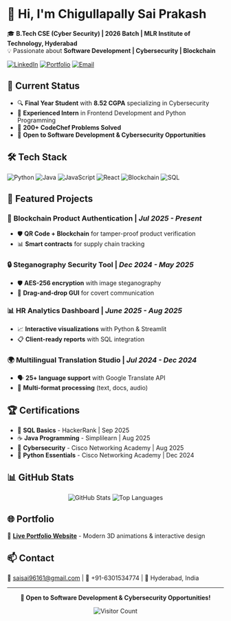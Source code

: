 # 👋 Hi, I'm Chigullapally Sai Prakash

🎓 **B.Tech CSE (Cyber Security) | 2026 Batch | MLR Institute of Technology, Hyderabad**  
💡 Passionate about **Software Development | Cybersecurity | Blockchain**

[![LinkedIn](https://img.shields.io/badge/LinkedIn-0077B5?style=for-the-badge&logo=linkedin&logoColor=white)](https://www.linkedin.com/in/chigullapally-sai-prakash-99b511277)
[![Portfolio](https://img.shields.io/badge/Portfolio-FF5722?style=for-the-badge&logo=todoist&logoColor=white)](https://portfolio-website-git-main-chigullapally-sai-prakashs-projects.vercel.app/)
[![Email](https://img.shields.io/badge/Gmail-D14836?style=for-the-badge&logo=gmail&logoColor=white)](mailto:saisai96161@gmail.com)

## 🚀 Current Status
- 🔍 **Final Year Student** with **8.52 CGPA** specializing in Cybersecurity
- 💼 **Experienced Intern** in Frontend Development and Python Programming
- 🌟 **200+ CodeChef Problems Solved**
- 🎯 **Open to Software Development & Cybersecurity Opportunities**

## 🛠️ Tech Stack

![Python](https://img.shields.io/badge/Python-3776AB?style=flat&logo=python&logoColor=white)
![Java](https://img.shields.io/badge/Java-ED8B00?style=flat&logo=java&logoColor=white)
![JavaScript](https://img.shields.io/badge/JavaScript-F7DF1E?style=flat&logo=javascript&logoColor=black)
![React](https://img.shields.io/badge/React-20232A?style=flat&logo=react&logoColor=61DAFB)
![Blockchain](https://img.shields.io/badge/Blockchain-121D33?style=flat&logo=blockchain&logoColor=white)
![SQL](https://img.shields.io/badge/SQL-4479A1?style=flat&logo=mysql&logoColor=white)

## 🚀 Featured Projects

### 🔗 **Blockchain Product Authentication** | *Jul 2025 - Present*
- 🛡️ **QR Code + Blockchain** for tamper-proof product verification
- 📊 **Smart contracts** for supply chain tracking

### 🔒 **Steganography Security Tool** | *Dec 2024 - May 2025*
- 🛡️ **AES-256 encryption** with image steganography
- 🎨 **Drag-and-drop GUI** for covert communication

### 📊 **HR Analytics Dashboard** | *June 2025 - Aug 2025*
- 📈 **Interactive visualizations** with Python & Streamlit
- 📋 **Client-ready reports** with SQL integration

### 🌍 **Multilingual Translation Studio** | *Jul 2024 - Dec 2024*
- 🗣️ **25+ language support** with Google Translate API
- 📄 **Multi-format processing** (text, docs, audio)

## 🏆 Certifications
- 🥇 **SQL Basics** - HackerRank | Sep 2025
- ☕ **Java Programming** - Simplilearn | Aug 2025
- 🔐 **Cybersecurity** - Cisco Networking Academy | Aug 2025
- 🐍 **Python Essentials** - Cisco Networking Academy | Dec 2024

## 📊 GitHub Stats
<div align="center">
  
![GitHub Stats](https://github-readme-stats.vercel.app/api?username=Saiprakassh&show_icons=true&theme=radical)
![Top Languages](https://github-readme-stats.vercel.app/api/top-langs/?username=Saiprakassh&layout=compact&theme=radical)

</div>

## 🌐 Portfolio
🎨 **[Live Portfolio Website](https://portfolio-website-git-main-chigullapally-sai-prakashs-projects.vercel.app/)** - Modern 3D animations & interactive design

## 📫 Contact
📧 [saisai96161@gmail.com](mailto:saisai96161@gmail.com) | 📱 +91-6301534774 | 📍 Hyderabad, India

---
<div align="center">

**🌟 Open to Software Development & Cybersecurity Opportunities!**

![Visitor Count](https://profile-counter.glitch.me/Saiprakassh/count.svg)

</div>
